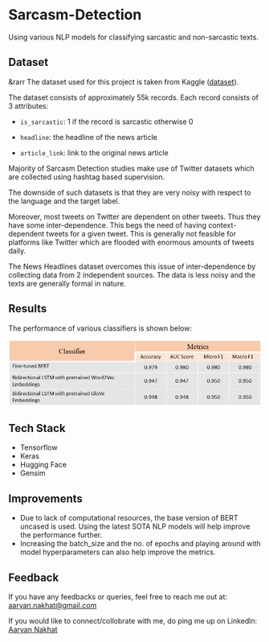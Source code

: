 # Sarcasm-Detection

Using various NLP models for classifying sarcastic and non-sarcastic texts.


## Dataset

&rarr The dataset used for this project is taken from Kaggle (<a href = "https://www.kaggle.com/datasets/rmisra/news-headlines-dataset-for-sarcasm-detection">dataset</a>).

The dataset consists of approximately 55k records. Each record consists of 3 attributes:

* ```is_sarcastic```: 1 if the record is sarcastic otherwise 0

* ```headline```: the headline of the news article

* ```article_link```: link to the original news article


Majority of Sarcasm Detection studies make use of Twitter datasets which are collected using hashtag based supervision.

The downside of such datasets is that they are very noisy with respect to the language and the target label. 

Moreover, most tweets on Twitter are dependent on other tweets. Thus they have some inter-dependence. This begs the need of having context-dependent tweets for a given tweet. This is generally not feasible for platforms like Twitter which are flooded with enormous amounts of tweets daily.

The News Headlines dataset overcomes this issue of inter-dependence by collecting data from 2 independent sources. The data is less noisy and the texts are generally formal in nature.


## Results

The performance of various classifiers is shown below:

![](miscellaneous/results_table.png)


## Tech Stack

* Tensorflow
* Keras
* Hugging Face
* Gensim 

## Improvements

* Due to lack of computational resources, the base version of BERT uncased is used. Using the latest SOTA NLP models will help improve the performance further.
* Increasing the batch_size and the no. of epochs and playing around with model hyperparameters can also help improve the metrics.


## Feedback

If you have any feedbacks or queries, feel free to reach me out at: aaryan.nakhat@gmail.com

If you would like to connect/collobrate with me, do ping me up on Linkedln: <a href = "https://www.linkedin.com/in/aaryan-nak" target="_blank">Aaryan Nakhat</a>
